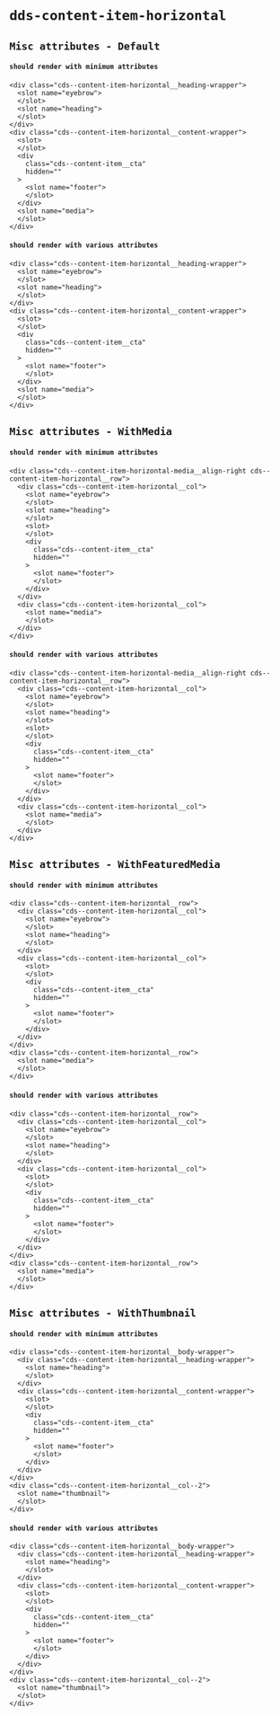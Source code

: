 # `dds-content-item-horizontal`

## `Misc attributes - Default`

####   `should render with minimum attributes`

```
<div class="cds--content-item-horizontal__heading-wrapper">
  <slot name="eyebrow">
  </slot>
  <slot name="heading">
  </slot>
</div>
<div class="cds--content-item-horizontal__content-wrapper">
  <slot>
  </slot>
  <div
    class="cds--content-item__cta"
    hidden=""
  >
    <slot name="footer">
    </slot>
  </div>
  <slot name="media">
  </slot>
</div>

```

####   `should render with various attributes`

```
<div class="cds--content-item-horizontal__heading-wrapper">
  <slot name="eyebrow">
  </slot>
  <slot name="heading">
  </slot>
</div>
<div class="cds--content-item-horizontal__content-wrapper">
  <slot>
  </slot>
  <div
    class="cds--content-item__cta"
    hidden=""
  >
    <slot name="footer">
    </slot>
  </div>
  <slot name="media">
  </slot>
</div>

```

## `Misc attributes - WithMedia`

####   `should render with minimum attributes`

```
<div class="cds--content-item-horizontal-media__align-right cds--content-item-horizontal__row">
  <div class="cds--content-item-horizontal__col">
    <slot name="eyebrow">
    </slot>
    <slot name="heading">
    </slot>
    <slot>
    </slot>
    <div
      class="cds--content-item__cta"
      hidden=""
    >
      <slot name="footer">
      </slot>
    </div>
  </div>
  <div class="cds--content-item-horizontal__col">
    <slot name="media">
    </slot>
  </div>
</div>

```

####   `should render with various attributes`

```
<div class="cds--content-item-horizontal-media__align-right cds--content-item-horizontal__row">
  <div class="cds--content-item-horizontal__col">
    <slot name="eyebrow">
    </slot>
    <slot name="heading">
    </slot>
    <slot>
    </slot>
    <div
      class="cds--content-item__cta"
      hidden=""
    >
      <slot name="footer">
      </slot>
    </div>
  </div>
  <div class="cds--content-item-horizontal__col">
    <slot name="media">
    </slot>
  </div>
</div>

```

## `Misc attributes - WithFeaturedMedia`

####   `should render with minimum attributes`

```
<div class="cds--content-item-horizontal__row">
  <div class="cds--content-item-horizontal__col">
    <slot name="eyebrow">
    </slot>
    <slot name="heading">
    </slot>
  </div>
  <div class="cds--content-item-horizontal__col">
    <slot>
    </slot>
    <div
      class="cds--content-item__cta"
      hidden=""
    >
      <slot name="footer">
      </slot>
    </div>
  </div>
</div>
<div class="cds--content-item-horizontal__row">
  <slot name="media">
  </slot>
</div>

```

####   `should render with various attributes`

```
<div class="cds--content-item-horizontal__row">
  <div class="cds--content-item-horizontal__col">
    <slot name="eyebrow">
    </slot>
    <slot name="heading">
    </slot>
  </div>
  <div class="cds--content-item-horizontal__col">
    <slot>
    </slot>
    <div
      class="cds--content-item__cta"
      hidden=""
    >
      <slot name="footer">
      </slot>
    </div>
  </div>
</div>
<div class="cds--content-item-horizontal__row">
  <slot name="media">
  </slot>
</div>

```

## `Misc attributes - WithThumbnail`

####   `should render with minimum attributes`

```
<div class="cds--content-item-horizontal__body-wrapper">
  <div class="cds--content-item-horizontal__heading-wrapper">
    <slot name="heading">
    </slot>
  </div>
  <div class="cds--content-item-horizontal__content-wrapper">
    <slot>
    </slot>
    <div
      class="cds--content-item__cta"
      hidden=""
    >
      <slot name="footer">
      </slot>
    </div>
  </div>
</div>
<div class="cds--content-item-horizontal__col--2">
  <slot name="thumbnail">
  </slot>
</div>

```

####   `should render with various attributes`

```
<div class="cds--content-item-horizontal__body-wrapper">
  <div class="cds--content-item-horizontal__heading-wrapper">
    <slot name="heading">
    </slot>
  </div>
  <div class="cds--content-item-horizontal__content-wrapper">
    <slot>
    </slot>
    <div
      class="cds--content-item__cta"
      hidden=""
    >
      <slot name="footer">
      </slot>
    </div>
  </div>
</div>
<div class="cds--content-item-horizontal__col--2">
  <slot name="thumbnail">
  </slot>
</div>

```

